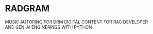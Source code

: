 # RADGRAM
MUSIC AUTORING FOR DRM DIGITAL CONTENT FOR RAG DEVELOPER AND GEN-AI ENGINERINGS WITH PYTHON
